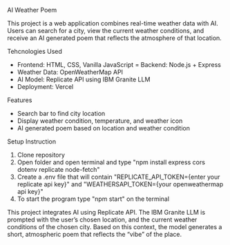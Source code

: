 AI Weather Poem

This project is a web application combines real-time weather data with AI. Users can search for a city, view the current weather conditions, and receive an AI generated poem that reflects the atmosphere of that location.

Tehcnologies Used
- Frontend: HTML, CSS, Vanilla JavaScript
= Backend: Node.js + Express
- Weather Data: OpenWeatherMap API
- AI Model: Replicate API using IBM Granite LLM
- Deployment: Vercel

Features
- Search bar to find city location
- Display weather condition, temperature, and weather icon
- AI generated poem based on location and weather condition

Setup Instruction
1. Clone repository
2. Open folder and open terminal and type "npm install express cors dotenv replicate node-fetch"
3. Create a .env file that will contain "REPLICATE_API_TOKEN={enter your replicate api key}" and  "WEATHERSAPI_TOKEN={your openweathermap api key}"
4. To start the program type "npm start" on the terminal

This project integrates AI using Replicate API. The IBM Granite LLM is prompted with the user’s chosen location, and the current weather conditions of the chosen city. Based on this context, the model generates a short, atmospheric poem that reflects the “vibe” of the place.

